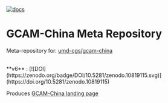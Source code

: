 <!-- badges: start --> 
[![docs](https://github.com/umd-cgs/metarepo_gcam-china/actions/workflows/docs.yaml/badge.svg?branch=main)](https://github.com/umd-cgs/metarepo_gcam-china/actions/workflows/docs.yaml)
<!-- badges: end -->
# GCAM-China Meta Repository

Meta-repository for: [umd-cgs/gcam-china](https://github.com/umd-cgs/gcam-china) 

<br>
**v6** : [![DOI](https://zenodo.org/badge/DOI/10.5281/zenodo.10819115.svg)](https://doi.org/10.5281/zenodo.10819115)

Produces [GCAM-China landing page](https://umd-cgs.github.io/metarepo_gcam-china/index.html)

